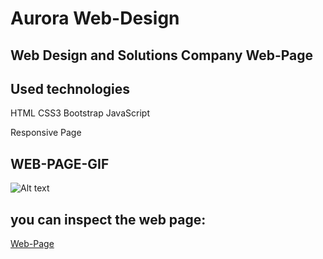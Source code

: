#  Aurora Web-Design

## Web Design and Solutions Company Web-Page

 ## Used technologies

 HTML CSS3 Bootstrap JavaScript

 Responsive Page
 

 ## WEB-PAGE-GIF

![Alt text](images/ekran.gif)

## you can inspect the web page:

[Web-Page](https://cosmic-sopapillas-c5f92e.netlify.app/)